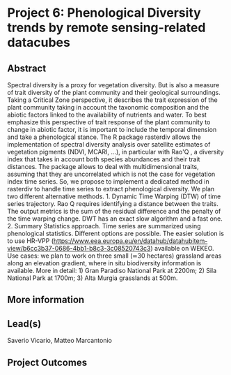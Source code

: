 # Project 6: Phenological Diversity trends by remote sensing-related datacubes

## Abstract

Spectral diversity is a proxy for vegetation diversity. But is also a measure of trait diversity of the plant community and their geological surroundings. Taking a Critical Zone perspective, it describes the trait expression of the plant community taking in account the taxonomic composition and the abiotic factors linked to the availability of nutrients and water. To best emphasize this perspective of trait response of the plant community to change in abiotic factor, it is important to include the temporal dimension and take a phenological stance. The R package rasterdiv allows the implementation of spectral diversity analysis over satellite estimates of vegetation pigments (NDVI, MCARI, ...), in particular with Rao'Q , a diversity index that takes in account both species abundances and their trait distances. The package allows to deal with multidimensional traits, assuming that they are uncorrelated which is not the case for vegetation index time series. So, we propose to implement a dedicated method in rasterdiv to handle time series to extract phenological diversity. We plan two different alternative methods. 1.	Dynamic Time Warping (DTW) of time series trajectory. Rao Q requires identifying a distance between the traits. The output metrics is the sum of the residual difference and the penalty of the time warping change. DWT has an exact slow algorithm and a fast one. 2.	Summary Statistics approach. Time series are summarized using phenological statistics. Different options are possible.  The easier solution is to use HR-VPP (https://www.eea.europa.eu/en/datahub/datahubitem-view/b6cc3b37-0686-4bb1-b8c3-3c08520743c3) available on WEKEO. Use cases: we plan to work on three small (⋍30 hectares) grassland areas along an elevation gradient, where in situ biodiversity information is available. More in detail: 1) Gran Paradiso National Park at 2200m; 2) Sila National Park at 1700m; 3) Alta Murgia grasslands at 500m.

## More information


## Lead(s)

Saverio Vicario, Matteo Marcantonio

## Project Outcomes
